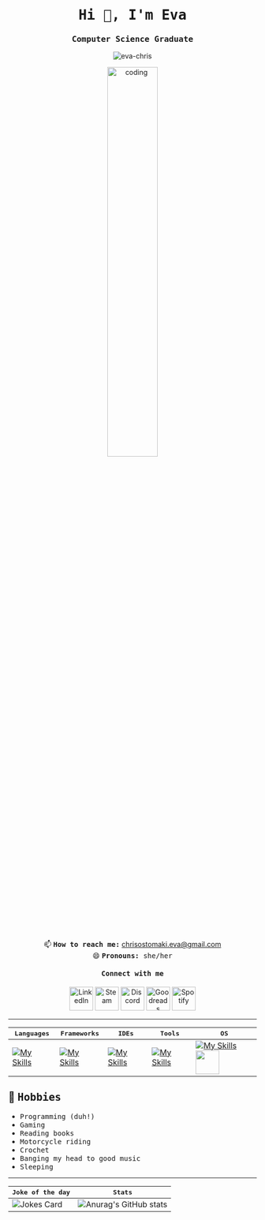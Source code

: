 <h1 align="center"><samp>Hi 👋, I'm Eva </samp></h1>
<h3 align="center"><samp>Computer Science Graduate</samp></h3>
<p align="center"> <img src="https://komarev.com/ghpvc/?username=eva-chris&label=Profile%20views&color=0e75b6&style=flat" alt="eva-chris" /> </p>

<p align="center">
<img align="center" src="https://mir-s3-cdn-cf.behance.net/project_modules/disp/601014116770475.6068beff4640a.gif" alt="coding" width="45%" border="0" style="max-width: 100%;">
</p>

<p align="center">
📫 <b><samp>How to reach me:</b> <a href = "mailto: chrisostomaki.eva@gmail.com">chrisostomaki.eva@gmail.com</samp></a>
<br>😄 <samp><b>Pronouns:</b> she/her </samp>
</p>

<h4 align="center"><samp>Connect with me</samp></h4>
<p align="center">
  <a href="https://www.linkedin.com/in/eva-chrysostomaki/">
    <img alt="LinkedIn" title="LinkedIn" height="48" width="48" src="https://cdn.simpleicons.org/linkedin"></a>
  <a href="https://steamcommunity.com/id/paracosm_/">
    <img alt="Steam" title="Steam" height="48" width="48" src="https://cdn.simpleicons.org/steam/eee"></a>
   <a href="discord.com/users/_paracosm">
    <img alt="Discord" title="Discord" height="48" width="48" src="https://cdn.simpleicons.org/discord"></a>
  <a href="https://www.goodreads.com/user/show/85504188-paracosm">
    <img alt="Goodreads" title="Goodreads" height="48" width="48" src="https://cdn.simpleicons.org/goodreads/eee"></a>
  <a href="https://open.spotify.com/user/prpnyh226d2judbq0fnpzgod2?si=4e3188c246294181">
    <img alt="Spotify" title="Spotify" height="48" width="48" src="https://cdn.simpleicons.org/spotify"></a>
</p>

<hr>


| <samp>Languages</samp> | <samp>Frameworks</samp>  | <samp>IDEs</samp>  | <samp>Tools</samp> | <samp>OS</samp>
| ------------- | ------------- | -------------  | ------------- | ------------- |
| [![My Skills](https://skillicons.dev/icons?i=html,css,py,js,ts,java,cpp,c&perline=4)](https://skillicons.dev) | [![My Skills](https://skillicons.dev/icons?i=angular,flask)](https://skillicons.dev)  | [![My Skills](https://skillicons.dev/icons?i=vscode,eclipse)](https://skillicons.dev)  | [![My Skills](https://skillicons.dev/icons?i=figma)](https://skillicons.dev) | [![My Skills](https://skillicons.dev/icons?i=linux)](https://skillicons.dev) <img src="https://github.com/Eva-Chris/Eva-Chris/assets/25487874/c807cb7b-4d26-4149-b9ce-74eaf85799c6" width="48px"> |


## 📅 <samp>Hobbies</samp>
- <samp>Programming (duh!)</samp>
- <samp>Gaming</samp>
- <samp>Reading books</samp>
- <samp>Motorcycle riding</samp>
- <samp>Crochet</samp>
- <samp>Banging my head to good music</samp>
- <samp>Sleeping</samp>

<hr>

| <samp>Joke of the day</samp> | <samp>Stats</samp> |
| ------------- | -------------  |
| ![Jokes Card](https://readme-jokes.vercel.app/api?theme=radical) | ![Anurag's GitHub stats](https://github-readme-stats.vercel.app/api?username=Eva-Chris&show_icons=true&theme=radical) |





